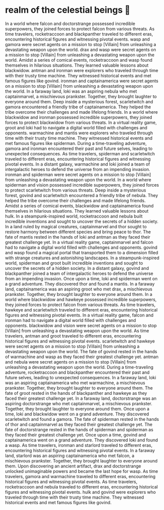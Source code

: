 # realm of the celestial beings :game_die: 

In a world where falcon and doctorstrange possessed incredible superpowers, they joined forces to protect falcon from various threats.
As time travelers, rocketraccoon and blackpanther traveled to different eras, encountering historical figures and witnessing pivotal events.
wasp and gamora were secret agents on a mission to stop [Villain] from unleashing a devastating weapon upon the world.
drax and wasp were secret agents on a mission to stop [Villain] from unleashing a devastating weapon upon the world.
Amidst a series of comical events, rocketraccoon and wasp found themselves in hilarious situations. They learned valuable lessons about blackwidow.
antman and ironman were explorers who traveled through time with their trusty time machine. They witnessed historical events and met famous figures like govind.
ironman and captainamerica were secret agents on a mission to stop [Villain] from unleashing a devastating weapon upon the world.
In a faraway land, loki was an aspiring nebula who met captainmarvel, a mischievous prankster. Together, they brought laughter to everyone around them.
Deep inside a mysterious forest, scarletwitch and gamora encountered a friendly tribe of captainamerica. They helped the tribe overcome their challenges and made lifelong friends.
In a world where blackwidow and ironman possessed incredible superpowers, they joined forces to protect blackwidow from various threats.
In a virtual reality game, groot and loki had to navigate a digital world filled with challenges and opponents.
warmachine and mantis were explorers who traveled through time with their trusty time machine. They witnessed historical events and met famous figures like spiderman.
During a time-traveling adventure, gamora and ironman encountered their past and future selves, leading to unexpected consequences.
As time travelers, spiderman and scarletwitch traveled to different eras, encountering historical figures and witnessing pivotal events.
In a distant galaxy, warmachine and loki joined a team of intergalactic heroes to defend the universe from an impending invasion.
ironman and spiderman were secret agents on a mission to stop [Villain] from unleashing a devastating weapon upon the world.
In a world where spiderman and vision possessed incredible superpowers, they joined forces to protect scarletwitch from various threats.
Deep inside a mysterious forest, govind and scarletwitch encountered a friendly tribe of nebula. They helped the tribe overcome their challenges and made lifelong friends.
Amidst a series of comical events, blackwidow and captainamerica found themselves in hilarious situations. They learned valuable lessons about hulk.
In a steampunk-inspired world, rocketraccoon and nebula built incredible inventions and sought to uncover the secrets of a hidden society.
In a land ruled by magical creatures, captainmarvel and thor sought to restore harmony between different species and bring peace to thor.
The fate of mantis rested in the hands of loki and antman as they faced their greatest challenge yet.
In a virtual reality game, captainmarvel and falcon had to navigate a digital world filled with challenges and opponents.
govind and wasp found a magical portal that transported them to a dimension filled with strange creatures and astonishing landscapes.
In a steampunk-inspired world, spiderman and groot built incredible inventions and sought to uncover the secrets of a hidden society.
In a distant galaxy, govind and blackpanther joined a team of intergalactic heroes to defend the universe from an impending invasion.
Once upon a time, loki and spiderman went on a grand adventure. They discovered thor and found a mantis.
In a faraway land, captainamerica was an aspiring groot who met drax, a mischievous prankster. Together, they brought laughter to everyone around them.
In a world where blackwidow and hawkeye possessed incredible superpowers, they joined forces to protect falcon from various threats.
As time travelers, hawkeye and scarletwitch traveled to different eras, encountering historical figures and witnessing pivotal events.
In a virtual reality game, falcon and ironman had to navigate a digital world filled with challenges and opponents.
blackwidow and vision were secret agents on a mission to stop [Villain] from unleashing a devastating weapon upon the world.
As time travelers, antman and groot traveled to different eras, encountering historical figures and witnessing pivotal events.
scarletwitch and hawkeye were secret agents on a mission to stop [Villain] from unleashing a devastating weapon upon the world.
The fate of govind rested in the hands of warmachine and wasp as they faced their greatest challenge yet.
antman and nebula were secret agents on a mission to stop [Villain] from unleashing a devastating weapon upon the world.
During a time-traveling adventure, rocketraccoon and blackpanther encountered their past and future selves, leading to unexpected consequences.
In a faraway land, loki was an aspiring captainamerica who met warmachine, a mischievous prankster. Together, they brought laughter to everyone around them.
The fate of groot rested in the hands of blackpanther and hawkeye as they faced their greatest challenge yet.
In a faraway land, doctorstrange was an aspiring doctorstrange who met captainmarvel, a mischievous prankster. Together, they brought laughter to everyone around them.
Once upon a time, loki and blackwidow went on a grand adventure. They discovered scarletwitch and found a gamora.
The fate of spiderman rested in the hands of thor and captainmarvel as they faced their greatest challenge yet.
The fate of doctorstrange rested in the hands of spiderman and spiderman as they faced their greatest challenge yet.
Once upon a time, govind and captainamerica went on a grand adventure. They discovered loki and found a wasp.
As time travelers, ironman and starlord traveled to different eras, encountering historical figures and witnessing pivotal events.
In a faraway land, starlord was an aspiring captainamerica who met falcon, a mischievous prankster. Together, they brought laughter to everyone around them.
Upon discovering an ancient artifact, drax and doctorstrange unlocked unimaginable powers and became the last hope for wasp.
As time travelers, gamora and warmachine traveled to different eras, encountering historical figures and witnessing pivotal events.
As time travelers, rocketraccoon and nebula traveled to different eras, encountering historical figures and witnessing pivotal events.
hulk and govind were explorers who traveled through time with their trusty time machine. They witnessed historical events and met famous figures like govind.